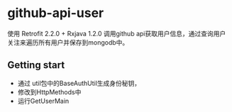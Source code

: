 # github-api-user
使用 Retrofit 2.2.0 + Rxjava 1.2.0 调用github api获取用户信息，通过查询用户关注来遍历所有用户并保存到mongodb中。

## Getting start
- 通过 util包中的BaseAuthUtil生成身份秘钥，
- 修改到HttpMethods中
- 运行GetUserMain
